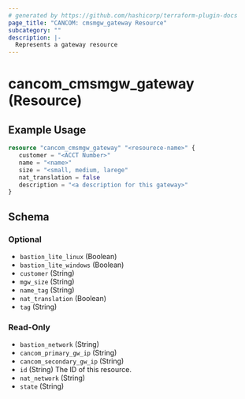 ```yaml
---
# generated by https://github.com/hashicorp/terraform-plugin-docs
page_title: "CANCOM: cmsmgw_gateway Resource"
subcategory: ""
description: |-
  Represents a gateway resource
---
```


# cancom_cmsmgw_gateway (Resource)

## Example Usage

```terraform
resource "cancom_cmsmgw_gateway" "<resourece-name>" {
   customer = "<ACCT Number>"
   name = "<name>"
   size = "<small, medium, larege"
   nat_translation = false
   description = "<a description for this gateway>"
}
```


<!-- schema generated by tfplugindocs -->
## Schema

### Optional

- `bastion_lite_linux` (Boolean)
- `bastion_lite_windows` (Boolean)
- `customer` (String)
- `mgw_size` (String)
- `name_tag` (String)
- `nat_translation` (Boolean)
- `tag` (String)

### Read-Only

- `bastion_network` (String)
- `cancom_primary_gw_ip` (String)
- `cancom_secondary_gw_ip` (String)
- `id` (String) The ID of this resource.
- `nat_network` (String)
- `state` (String)
